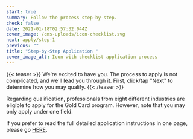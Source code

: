 ```yaml
---
start: true
summary: Follow the process step-by-step.
check: false
date: 2021-01-18T02:57:32.044Z
cover_image: /cms-uploads/icon-checklist.svg
next: apply/step-1
previous: ""
title: "Step-by-Step Application "
cover_image_alt: Icon with checklist application process
---
```

{{< teaser >}}
We're excited to have you. The process to apply is not complicated, and we'll lead you through it. First, click/tap "Next" to determine how you may qualify.
{{< /teaser >}}

Regarding qualification, professionals from eight different industries are eligible to apply for the Gold Card program. However, note that you may only apply under one field.

If you prefer to read the full detailed application instructions in one page, please go [HERE](https://goldcard.nat.gov.tw/zh/application/).